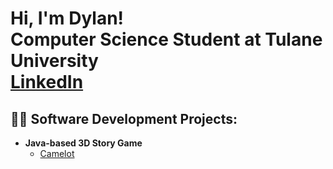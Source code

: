 <h1>Hi, I'm Dylan! <br/>Computer Science Student at Tulane University</a><br/><a href="https://www.linkedin.com/in/dylanmondrus/"><b>LinkedIn</b></a></h1>




<h2>👨‍💻 Software Development Projects:</h2>

- <b>Java-based 3D Story Game</b>
  - [Camelot](https://github.com/dylanmondrus/Camelot_Game)

